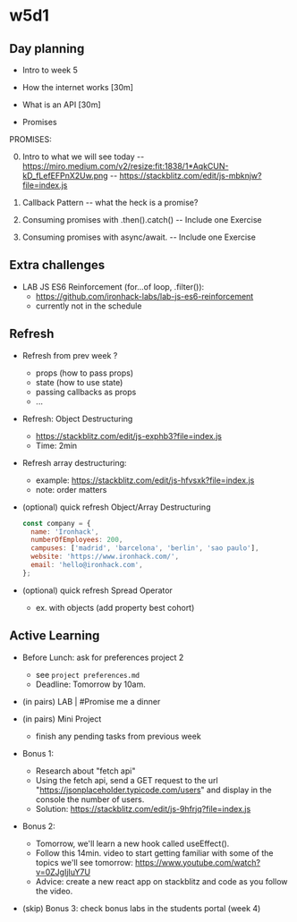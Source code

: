 
# w5d1




## Day planning

<!-- 

Optional: 
- can ask for preferences for today's lab (eg. if there's anyone you still haven't worked with and you'd like to)


Alternative to typicode api:
- https://jsonplaceholder.org/users


@todo: 
- create a small warmup activity (before we start with "how the internet works") 

-->

- Intro to week 5

- How the internet works [30m]

- What is an API [30m]

- Promises


PROMISES:

0. Intro to what we will see today
   -- https://miro.medium.com/v2/resize:fit:1838/1*AqkCUN-kD_fLefEFPnX2Uw.png
   -- https://stackblitz.com/edit/js-mbknjw?file=index.js

1. Callback Pattern
  -- what the heck is a promise?

2. Consuming promises with .then().catch()
  -- Include one Exercise
  
3. Consuming promises with async/await.
  -- Include one Exercise




## Extra challenges

- LAB JS ES6 Reinforcement (for...of loop, .filter()):
  - https://github.com/ironhack-labs/lab-js-es6-reinforcement
  - currently not in the schedule




## Refresh


- Refresh from prev week ?
  - props (how to pass props)
  - state (how to use state)
  - passing callbacks as props
  - ...


- Refresh: Object Destructuring
  - https://stackblitz.com/edit/js-exphb3?file=index.js
  - Time: 2min


- Refresh array destructuring:
    - example: https://stackblitz.com/edit/js-hfvsxk?file=index.js
    - note: order matters




- (optional) quick refresh Object/Array Destructuring

  ```js
  const company = {
    name: 'Ironhack',
    numberOfEmployees: 200,
    campuses: ['madrid', 'barcelona', 'berlin', 'sao paulo'],
    website: 'https://www.ironhack.com/',
    email: 'hello@ironhack.com',
  };
  ```

- (optional) quick refresh Spread Operator
  - ex. with objects (add property best cohort)




## Active Learning

- Before Lunch: ask for preferences project 2
  - see `project preferences.md`
  - Deadline: Tomorrow by 10am.
  

- (in pairs) LAB | #Promise me a dinner
  <!-- same pairs as mini-project -->

- (in pairs) Mini Project
  - finish any pending tasks from previous week

- Bonus 1: 
  - Research about "fetch api"
  - Using the fetch api, send a GET request to the url "https://jsonplaceholder.typicode.com/users" and display in the console the number of users.
  - Solution: https://stackblitz.com/edit/js-9hfrjq?file=index.js

- Bonus 2:
  - Tomorrow, we'll learn a new hook called useEffect(). 
  - Follow this 14min. video to start getting familiar with some of the topics we'll see tomorrow: https://www.youtube.com/watch?v=0ZJgIjIuY7U
  - Advice: create a new react app on stackblitz and code as you follow the video.

- (skip) Bonus 3: check bonus labs in the students portal (week 4)

